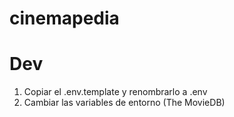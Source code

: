 # cinemapedia


# Dev
1. Copiar el .env.template y renombrarlo a .env
2. Cambiar las variables de entorno (The MovieDB)